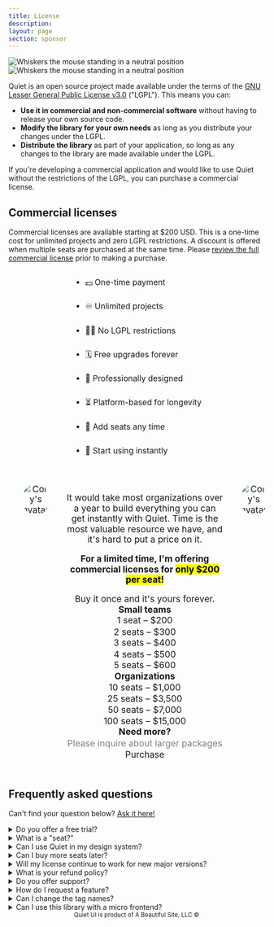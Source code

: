 ```yaml
---
title: License
description: 
layout: page
section: sponsor
---
```


<img class="whiskers only-light" src="/assets/images/whiskers/whiskers-neutral-light.svg" alt="Whiskers the mouse standing in a neutral position">
<img class="whiskers only-dark" src="/assets/images/whiskers/whiskers-neutral-dark.svg" alt="Whiskers the mouse standing in a neutral position">

Quiet is an open source project made available under the terms of the [GNU Lesser General Public License v3.0](https://www.tldrlegal.com/license/gnu-lesser-general-public-license-v3-lgpl-3) ("LGPL"). This means you can:

- **Use it in commercial and non-commercial software** without having to release your own source code.
- **Modify the library for your own needs** as long as you distribute your changes under the LGPL.
- **Distribute the library** as part of your application, so long as any changes to the library are made available under the LGPL.

If you're developing a commercial application and would like to use Quiet without the restrictions of the LGPL, you can purchase a commercial license.

## Commercial licenses

Commercial licenses are available starting at $200 USD. This is a one-time cost for unlimited projects and zero LGPL restrictions. A discount is offered when multiple seats are purchased at the same time. Please [review the full commercial license](TODO) prior to making a purchase.

<div style="max-width: fit-content; margin: 1rem auto;">
  <ul class="two-columns unstyled-list" style="font-size: 1.125em; line-height: 3;">
    <li>💵 One-time payment</li>
    <li>♾️ Unlimited projects</li>
    <li>⛓️‍💥 No LGPL restrictions</li>
    <li>🗓️ Free upgrades forever</li>
    <li>🎨 Professionally designed</li>
    <li>⏳ Platform-based for longevity</li>
    <li>💺 Add seats any time</li>
    <li>🚀 Start using instantly</li>
  </ul>
</div>

<div id="pricing-callout">
<div class="quote">
  <img 
    src="https://gravatar.com/avatar/bf1b3b95fd5b096a3592247c29667b33?s=400" 
    alt="Cory's avatar"
  >
  <div>
  <p>It would take most organizations over a year to build everything you can get instantly with Quiet. Time is the most valuable resource we have, and it's hard to put a price on it.</p>
  <p><strong>For a limited time, I'm offering commercial licenses for <mark>only $200 per seat!</mark></strong></p>
  <p style="margin-block-end: 0;">Buy it once and it's yours forever.</p>

  <quiet-select id="seats-select" label="Number of seats" size="lg" pill>
    <optgroup label="Small teams">
      <option name="1">1 seat – $200</option>
      <option name="2">2 seats – $300</option>
      <option name="3">3 seats – $400</option>
      <option name="4">4 seats – $500</option>
      <option name="5">5 seats – $600</option>
    </optgroup>
    <optgroup label="Organizations">
      <option name="10">10 seats – $1,000</option>
      <option name="25">25 seats – $3,500</option>
      <option name="50">50 seats – $7,000</option>
      <option name="100">100 seats – $15,000</option>
    </optgroup>
    <optgroup label="Need more?">
      <option disabled>Please inquire about larger packages</option>
    </optgroup>
  </quiet-select>

  <quiet-button variant="primary" size="lg" pill href="TODO" target="_blank">
    Purchase
  </quiet-button>
  </div>
  <img 
    src="/assets/images/heart.png" 
    alt="Cory's avatar"
    class="not-mobile"
  >
</div>
</div>

## Frequently asked questions

Can't find your question below? [Ask it here!](https://github.com/quietui/quiet/discussions)

<details name="faq">
  <summary>Do you offer a free trial?</summary>
  You can use the open source version of Quiet in a non-production environment to determine if it's a good fit for your needs. A commercial license is required before deploying the software to production unless your project is LGPL-compatible.
</details>

<details name="faq">
  <summary>What is a "seat?"</summary>
  In the context of licensing, a "seat" is any user who designs, develops, and/or works with the library's HTML, CSS, or JavaScript on a regular basis. For example, a small team with one designer and two developers would purchase a license for three seats.
</details>

<details name="faq">
  <summary>Can I use Quiet in my design system?</summary>
  Yes, but you will need a commercial license if you don't wish to make your modifications available under the LGPL.
</details>

<details name="faq">
  <summary>Can I buy more seats later?</summary>
  You can purchase additional seats using the form on this page. However, the discount for additional seats cannot be combined for subsequent purchases.
</details>

<details name="faq">
  <summary>Will my license continue to work for new major versions?</summary>
  All licenses purchased today will work for all future versions of the library. If pricing changes in the future, licenses purchased before such changes will be grandfathered in.
</details>

<details name="faq">
  <summary>What is your refund policy?</summary>
  Refunds are offered up to 30 days from the date of purchase. I want you to be happy with your purchase! (Remember that you can try it before you buy it!)
</details>

<details name="faq">
  <summary>Do you offer support?</summary>
  I actively try to fix bugs, improve the library, and answer all users' questions. However, a commercial license isn't a guarantee of support. I ask that bugs be <a href="https://github.com/quietui/quiet/issues">reported on GitHub</a> and support questions be asked in the <a href="https://github.com/quietui/quiet/discussions">discussion forum</a> for the benefit of the community. I will always do my best to help you!
</details>

<details name="faq">
  <summary>How do I request a feature?</summary>
  Features can be requested in the <a href="https://github.com/quietui/quiet/discussions/categories/feature-requests">discussion forum</a>. Please search before posting to avoid creating a duplicate request.
</details>

<details name="faq">
  <summary>Can I change the tag names?</summary>
  Tag names cannot be changed due to the way they're referenced in supporting code and styles. Attempting to change tag names, e.g. by extending the associated classes, will cause unexpected behaviors and isn't a supported feature of the library.
</details>

<details name="faq">
  <summary>Can I use this library with a micro frontend?</summary>
  Because custom elements are registered globally, I don't recommend using Quiet in a micro frontend architecture <em>unless</em> you move it to the top of the stack. Avoid loading the library multiple times (e.g. once per module), as this will cause version conflicts and load more code than is necessary.
</details>

<small class="copyright">
  Quiet UI is product of A Beautiful Site, LLC
  &copy;<quiet-date year="numeric"></quiet-date>
</small>


<style>
  #pricing-callout {
    background-color: var(--quiet-paper-color);
    border: var(--quiet-border-style) var(--quiet-border-width) var(--quiet-neutral-stroke-softer);
    border-radius: calc(var(--quiet-border-radius) * 6);
    box-shadow: var(--quiet-shadow-softer);
    text-align: center;
    padding: 2rem;
    margin-block: calc(var(--quiet-content-spacing) * 1.5);
    scale: 1.025;

    .quote {
      display: flex;
      align-items: start;
      gap: 2rem;
      font-size: 1.0625rem;
    }

    quiet-select {
      margin-block-start: 2rem;
      margin-block-end: 1rem;
    }

    quiet-button {
      width: 100%;
    }

    img {
      max-width: 5rem;
      height: auto;
      border-radius: 50%;
    }

    @media screen and (max-width: 959px) {
      & .quote {
        flex-direction: column;
        align-items: center;
      }

      & quiet-button {
        max-width: 80%;
      }
    }
  }

  #seats-select {
    margin-block-start: 2rem;
  }

  #seats-select::part(label),
  #seats-select::part(description) {
    position: absolute;
    width: 1px;
    height: 1px;
    overflow: hidden;
    white-space: nowrap;
    clip: rect(0 0 0 0);
    clip-path: inset(50%);      
  }

  .copyright {
    display: block;
    color: var(--quiet-text-muted);
    text-align: center;
    margin-block-end: 2rem;
  }
</style>